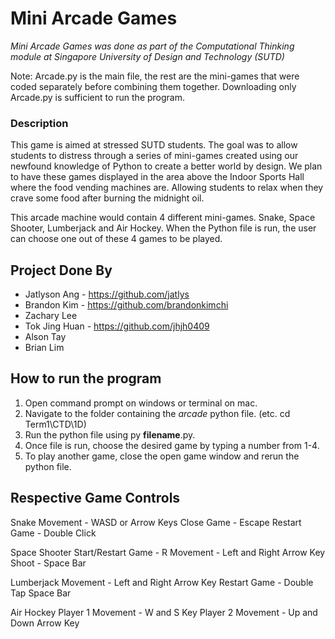 # Mini Arcade Games
*Mini Arcade Games was done as part of the Computational Thinking module at Singapore University of Design and Technology (SUTD)*

Note: Arcade.py is the main file, the rest are the mini-games that were coded separately before combining them together. Downloading only Arcade.py is sufficient to run the program.

### Description   
This game is aimed at stressed SUTD students. The goal was to allow students to distress through a series of mini-games created using our newfound knowledge of Python to 
create a better world by design. We plan to have these games displayed in the area above the Indoor Sports Hall where the food vending machines are. 
Allowing students to relax when they crave some food after burning the midnight oil.  

This arcade machine would contain 4 different mini-games. Snake, Space Shooter, Lumberjack and Air Hockey. 
When the Python file is run, the user can choose one out of these 4 games to be played.

## Project Done By
- Jatlyson Ang - https://github.com/jatlys
- Brandon Kim - https://github.com/brandonkimchi
- Zachary Lee 
- Tok Jing Huan - https://github.com/jhjh0409
- Alson Tay
- Brian Lim

## How to run the program
1. Open command prompt on windows or terminal on mac.
2. Navigate to the folder containing the *arcade* python file. (etc. cd Term1\CTD\1D)
3. Run the python file using py __filename__.py.
4. Once file is run, choose the desired game by typing a number from 1-4.
5. To play another game, close the open game window and rerun the python file.

## Respective Game Controls
Snake
Movement - WASD or Arrow Keys
Close Game - Escape
Restart Game - Double Click

Space Shooter
Start/Restart Game - R
Movement - Left and Right Arrow Key
Shoot - Space Bar

Lumberjack
Movement - Left and Right Arrow Key
Restart Game - Double Tap Space Bar

Air Hockey
Player 1 Movement - W and S Key
Player 2 Movement - Up and Down Arrow Key
